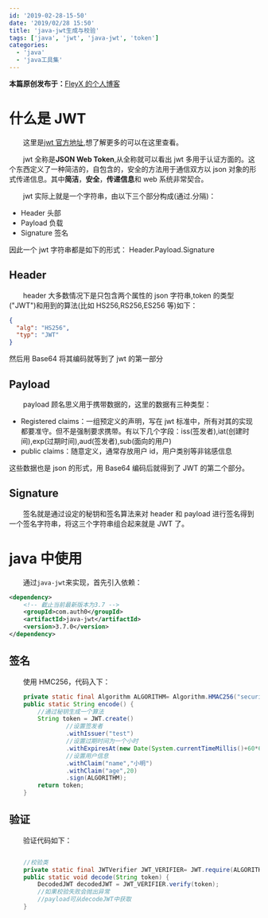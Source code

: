 ```yaml
---
id: '2019-02-28-15-50'
date: '2019/02/28 15:50'
title: 'java-jwt生成与校验'
tags: ['java', 'jwt', 'java-jwt', 'token']
categories:
  - 'java'
  - 'java工具集'
---
```


**本篇原创发布于：**[FleyX 的个人博客](http://www.tapme.top/blog/detail/2019-02-28-15-50)

# 什么是 JWT

&emsp;&emsp;这里是[jwt 官方地址](https://jwt.io/),想了解更多的可以在这里查看。

&emsp;&emsp;jwt 全称是**JSON Web Token**,从全称就可以看出 jwt 多用于认证方面的。这个东西定义了一种简洁的，自包含的，安全的方法用于通信双方以 json 对象的形式传递信息。其中**简洁**，**安全**，**传递信息**和 web 系统非常契合。

&emsp;&emsp;jwt 实际上就是一个字符串，由以下三个部分构成(通过.分隔)：

- Header 头部
- Payload 负载
- Signature 签名

因此一个 jwt 字符串都是如下的形式：
Header.Payload.Signature

<!-- more -->

## Header

&emsp;&emsp;header 大多数情况下是只包含两个属性的 json 字符串,token 的类型("JWT")和用到的算法(比如 HS256,RS256,ES256 等)如下：

```json
{
  "alg": "HS256",
  "typ": "JWT"
}
```

然后用 Base64 将其编码就等到了 jwt 的第一部分

## Payload

&emsp;&emsp;payload 顾名思义用于携带数据的，这里的数据有三种类型：

- Registered claims：一组预定义的声明，写在 jwt 标准中，所有对其的实现都要准守。但不是强制要求携带。有以下几个字段：iss(签发者),iat(创建时间),exp(过期时间),aud(签发者),sub(面向的用户)
- public claims：随意定义，通常存放用户 id，用户类别等非铭感信息

这些数据也是 json 的形式，用 Base64 编码后就得到了 JWT 的第二个部分。

## Signature

&emsp;&emsp;签名就是通过设定的秘钥和签名算法来对 header 和 payload 进行签名得到一个签名字符串，将这三个字符串组合起来就是 JWT 了。

# java 中使用

&emsp;&emsp;通过`java-jwt`来实现，首先引入依赖：

```xml
<dependency>
    <!-- 截止当前最新版本为3.7 -->
    <groupId>com.auth0</groupId>
    <artifactId>java-jwt</artifactId>
    <version>3.7.0</version>
</dependency>
```

## 签名

&emsp;&emsp;使用 HMC256，代码入下：

```java
    private static final Algorithm ALGORITHM= Algorithm.HMAC256("security");
    public static String encode() {
        //通过秘钥生成一个算法
        String token = JWT.create()
                //设置签发者
                .withIssuer("test")
                //设置过期时间为一个小时
                .withExpiresAt(new Date(System.currentTimeMillis()+60*60*1000))
                //设置用户信息
                .withClaim("name","小明")
                .withClaim("age",20)
                .sign(ALGORITHM);
        return token;
    }
```

## 验证

&emsp;&emsp;验证代码如下：

```java

    //校验类
    private static final JWTVerifier JWT_VERIFIER= JWT.require(ALGORITHM).withIssuer("test").build();
    public static void decode(String token) {
        DecodedJWT decodedJWT = JWT_VERIFIER.verify(token);
        //如果校验失败会抛出异常
        //payload可从decodeJWT中获取
    }
```
